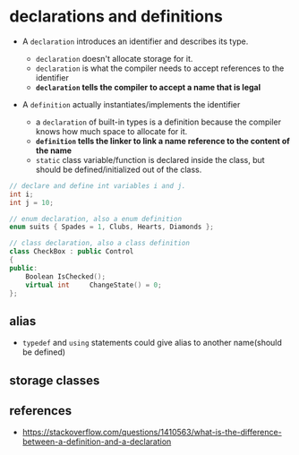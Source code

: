 # declarations and definitions
* A `declaration` introduces an identifier and describes its type.
    * `declaration` doesn't allocate storage for it.
    * `declaration` is what the compiler needs to accept references to the identifier
    * **`declaration` tells the compiler to accept a name that is legal**

* A `definition` actually instantiates/implements the identifier
    * a `declaration` of built-in types is a definition because the compiler knows how much space to allocate for it.
    * **`definition` tells the linker to link a name reference to the content of the name**
    * `static` class variable/function is declared inside the class, but should be defined/initialized out of the class.
```cpp
// declare and define int variables i and j.
int i;
int j = 10;

// enum declaration, also a enum definition
enum suits { Spades = 1, Clubs, Hearts, Diamonds };

// class declaration, also a class definition
class CheckBox : public Control
{
public:
    Boolean IsChecked();
    virtual int     ChangeState() = 0;
};
```

## alias
* `typedef` and `using` statements could give alias to another name(should be defined)

## storage classes

## references
* https://stackoverflow.com/questions/1410563/what-is-the-difference-between-a-definition-and-a-declaration
